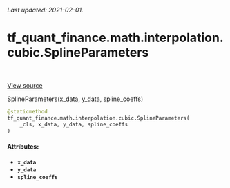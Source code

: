 <!--
This file is generated by a tool. Do not edit directly.
For open-source contributions the docs will be updated automatically.
-->

*Last updated: 2021-02-01.*

<div itemscope itemtype="http://developers.google.com/ReferenceObject">
<meta itemprop="name" content="tf_quant_finance.math.interpolation.cubic.SplineParameters" />
<meta itemprop="path" content="Stable" />
<meta itemprop="property" content="__new__"/>
</div>

# tf_quant_finance.math.interpolation.cubic.SplineParameters

<!-- Insert buttons and diff -->

<table class="tfo-notebook-buttons tfo-api" align="left">
</table>

<a target="_blank" href="https://github.com/google/tf-quant-finance/blob/master/tf_quant_finance/math/interpolation/cubic/cubic_interpolation.py">View source</a>



SplineParameters(x_data, y_data, spline_coeffs)

```python
@staticmethod
tf_quant_finance.math.interpolation.cubic.SplineParameters(
    _cls, x_data, y_data, spline_coeffs
)
```



<!-- Placeholder for "Used in" -->


#### Attributes:

* <b>`x_data`</b>
* <b>`y_data`</b>
* <b>`spline_coeffs`</b>


